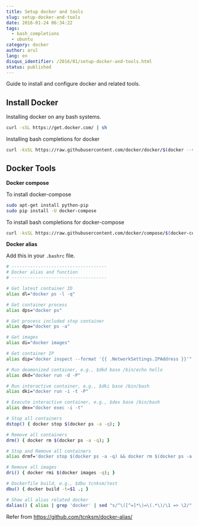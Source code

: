 ```yaml
---
title: Setup docker and tools
slug: setup-docker-and-tools
date: 2016-01-24 06:34:22
tags:
  - bash_completions
  - ubuntu
category: docker
author: arul
lang: en
disqus_identifier: /2016/01/setup-docker-and-tools.html
status: published
---
```


Guide to install and configure docker and related tools.

## Install Docker

Installing docker on any bash systems.

``` bash
curl -sSL https://get.docker.com/ | sh
```

Installing bash completions for docker

``` bash
curl -ksSL https://raw.githubusercontent.com/docker/docker/$(docker --version | awk 'NR==1{print $NF}')/contrib/completion/bash/docker |sudo tee /etc/bash_completion.d/docker
```

## Docker Tools

**Docker compose**

To install docker-compose

``` bash
sudo apt-get install python-pip
sudo pip install -U docker-compose
```

To install bash completions for docker-compose

``` bash
curl -ksSL https://raw.githubusercontent.com/docker/compose/$(docker-compose --version | awk 'NR==1{print $NF}')/contrib/completion/bash/docker-compose |sudo tee /etc/bash_completion.d/docker-compose
```

**Docker alias**

Add this in your `.bashrc` file.

``` bash
# ------------------------------------
# Docker alias and function
# ------------------------------------

# Get latest container ID
alias dl="docker ps -l -q"

# Get container process
alias dps="docker ps"

# Get process included stop container
alias dpa="docker ps -a"

# Get images
alias di="docker images"

# Get container IP
alias dip="docker inspect --format '{{ .NetworkSettings.IPAddress }}'"

# Run deamonized container, e.g., $dkd base /bin/echo hello
alias dkd="docker run -d -P"

# Run interactive container, e.g., $dki base /bin/bash
alias dki="docker run -i -t -P"

# Execute interactive container, e.g., $dex base /bin/bash
alias dex="docker exec -i -t"

# Stop all containers
dstop() { docker stop $(docker ps -a -q); }

# Remove all containers
drm() { docker rm $(docker ps -a -q); }

# Stop and Remove all containers
alias drmf='docker stop $(docker ps -a -q) && docker rm $(docker ps -a -q)'

# Remove all images
dri() { docker rmi $(docker images -q); }

# Dockerfile build, e.g., $dbu tcnksm/test
dbu() { docker build -t=$1 .; }

# Show all alias related docker
dalias() { alias | grep 'docker' | sed "s/^\([^=]*\)=\(.*\)/\1 => \2/"| sed "s/['|\']//g" | sort; }
```

Refer from <https://github.com/tcnksm/docker-alias/>
